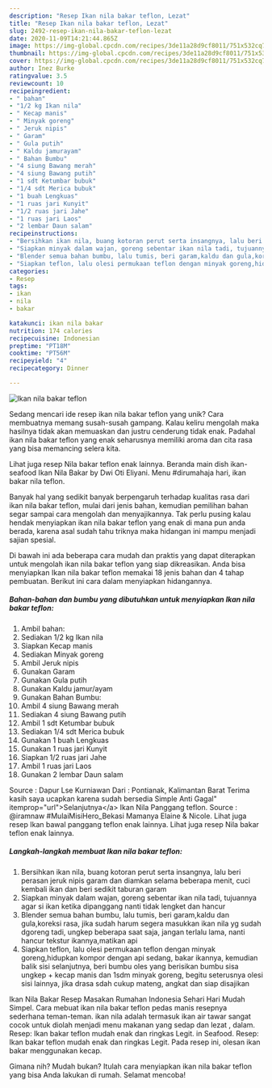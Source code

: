 ```yaml
---
description: "Resep Ikan nila bakar teflon, Lezat"
title: "Resep Ikan nila bakar teflon, Lezat"
slug: 2492-resep-ikan-nila-bakar-teflon-lezat
date: 2020-11-09T14:21:44.865Z
image: https://img-global.cpcdn.com/recipes/3de11a28d9cf8011/751x532cq70/ikan-nila-bakar-teflon-foto-resep-utama.jpg
thumbnail: https://img-global.cpcdn.com/recipes/3de11a28d9cf8011/751x532cq70/ikan-nila-bakar-teflon-foto-resep-utama.jpg
cover: https://img-global.cpcdn.com/recipes/3de11a28d9cf8011/751x532cq70/ikan-nila-bakar-teflon-foto-resep-utama.jpg
author: Inez Burke
ratingvalue: 3.5
reviewcount: 10
recipeingredient:
- " bahan"
- "1/2 kg Ikan nila"
- " Kecap manis"
- " Minyak goreng"
- " Jeruk nipis"
- " Garam"
- " Gula putih"
- " Kaldu jamurayam"
- " Bahan Bumbu"
- "4 siung Bawang merah"
- "4 siung Bawang putih"
- "1 sdt Ketumbar bubuk"
- "1/4 sdt Merica bubuk"
- "1 buah Lengkuas"
- "1 ruas jari Kunyit"
- "1/2 ruas jari Jahe"
- "1 ruas jari Laos"
- "2 lembar Daun salam"
recipeinstructions:
- "Bersihkan ikan nila, buang kotoran perut serta insangnya, lalu beri perasan jeruk nipis garam dan diamkan selama beberapa menit, cuci kembali ikan dan beri sedikit taburan garam"
- "Siapkan minyak dalam wajan, goreng sebentar ikan nila tadi, tujuannya agar si ikan ketika dipanggang nanti tidak lengket dan hancur"
- "Blender semua bahan bumbu, lalu tumis, beri garam,kaldu dan gula,koreksi rasa, jika sudah harum segera masukkan ikan nila yg sudah dgoreng tadi, ungkep beberapa saat saja, jangan terlalu lama, nanti hancur tekstur ikannya,matikan api"
- "Siapkan teflon, lalu olesi permukaan teflon dengan minyak goreng,hidupkan kompor dengan api sedang, bakar ikannya, kemudian balik sisi selanjutnya, beri bumbu oles yang berisikan bumbu sisa ungkep + kecap manis dan 1sdm minyak goreng, begitu seterusnya olesi sisi lainnya, jika drasa sdah cukup mateng, angkat dan siap disajikan"
categories:
- Resep
tags:
- ikan
- nila
- bakar

katakunci: ikan nila bakar 
nutrition: 174 calories
recipecuisine: Indonesian
preptime: "PT18M"
cooktime: "PT56M"
recipeyield: "4"
recipecategory: Dinner

---
```



![Ikan nila bakar teflon](https://img-global.cpcdn.com/recipes/3de11a28d9cf8011/751x532cq70/ikan-nila-bakar-teflon-foto-resep-utama.jpg)

Sedang mencari ide resep ikan nila bakar teflon yang unik? Cara membuatnya memang susah-susah gampang. Kalau keliru mengolah maka hasilnya tidak akan memuaskan dan justru cenderung tidak enak. Padahal ikan nila bakar teflon yang enak seharusnya memiliki aroma dan cita rasa yang bisa memancing selera kita.

Lihat juga resep Nila bakar teflon enak lainnya. Beranda main dish ikan-seafood Ikan Nila Bakar by Dwi Oti Eliyani. Menu #dirumahaja hari, ikan bakar nila teflon.

Banyak hal yang sedikit banyak berpengaruh terhadap kualitas rasa dari ikan nila bakar teflon, mulai dari jenis bahan, kemudian pemilihan bahan segar sampai cara mengolah dan menyajikannya. Tak perlu pusing kalau hendak menyiapkan ikan nila bakar teflon yang enak di mana pun anda berada, karena asal sudah tahu triknya maka hidangan ini mampu menjadi sajian spesial.


Di bawah ini ada beberapa cara mudah dan praktis yang dapat diterapkan untuk mengolah ikan nila bakar teflon yang siap dikreasikan. Anda bisa menyiapkan Ikan nila bakar teflon memakai 18 jenis bahan dan 4 tahap pembuatan. Berikut ini cara dalam menyiapkan hidangannya.

<!--inarticleads1-->

##### Bahan-bahan dan bumbu yang dibutuhkan untuk menyiapkan Ikan nila bakar teflon:

1. Ambil  bahan:
1. Sediakan 1/2 kg Ikan nila
1. Siapkan  Kecap manis
1. Sediakan  Minyak goreng
1. Ambil  Jeruk nipis
1. Gunakan  Garam
1. Gunakan  Gula putih
1. Gunakan  Kaldu jamur/ayam
1. Gunakan  Bahan Bumbu:
1. Ambil 4 siung Bawang merah
1. Sediakan 4 siung Bawang putih
1. Ambil 1 sdt Ketumbar bubuk
1. Sediakan 1/4 sdt Merica bubuk
1. Gunakan 1 buah Lengkuas
1. Gunakan 1 ruas jari Kunyit
1. Siapkan 1/2 ruas jari Jahe
1. Ambil 1 ruas jari Laos
1. Gunakan 2 lembar Daun salam


Source : Dapur Lse Kurniawan Dari : Pontianak, Kalimantan Barat Terima kasih saya ucapkan karena sudah bersedia Simple Anti Gagal&#34; itemprop=&#34;url&#34;&gt;Selanjutnya&lt;/a&gt; Ikan Nila Panggang teflon. Source : @iramnaw #MulaiMisiHero_Bekasi Mamanya Elaine &amp; Nicole. Lihat juga resep Ikan bawal panggang teflon enak lainnya. Lihat juga resep Nila bakar teflon enak lainnya. 

<!--inarticleads2-->

##### Langkah-langkah membuat Ikan nila bakar teflon:

1. Bersihkan ikan nila, buang kotoran perut serta insangnya, lalu beri perasan jeruk nipis garam dan diamkan selama beberapa menit, cuci kembali ikan dan beri sedikit taburan garam
1. Siapkan minyak dalam wajan, goreng sebentar ikan nila tadi, tujuannya agar si ikan ketika dipanggang nanti tidak lengket dan hancur
1. Blender semua bahan bumbu, lalu tumis, beri garam,kaldu dan gula,koreksi rasa, jika sudah harum segera masukkan ikan nila yg sudah dgoreng tadi, ungkep beberapa saat saja, jangan terlalu lama, nanti hancur tekstur ikannya,matikan api
1. Siapkan teflon, lalu olesi permukaan teflon dengan minyak goreng,hidupkan kompor dengan api sedang, bakar ikannya, kemudian balik sisi selanjutnya, beri bumbu oles yang berisikan bumbu sisa ungkep + kecap manis dan 1sdm minyak goreng, begitu seterusnya olesi sisi lainnya, jika drasa sdah cukup mateng, angkat dan siap disajikan


Ikan Nila Bakar Resep Masakan Rumahan Indonesia Sehari Hari Mudah Simpel. Cara mebuat ikan nila bakar teflon pedas manis resepnya sederhana teman-teman. ikan nila adalah termasuk ikan air tawar sangat cocok untuk diolah menjadi menu makanan yang sedap dan lezat , dalam. Resep: Ikan bakar teflon mudah enak dan ringkas Legit. in Seafood. Resep: Ikan bakar teflon mudah enak dan ringkas Legit. Pada resep ini, olesan ikan bakar menggunakan kecap. 

Gimana nih? Mudah bukan? Itulah cara menyiapkan ikan nila bakar teflon yang bisa Anda lakukan di rumah. Selamat mencoba!
